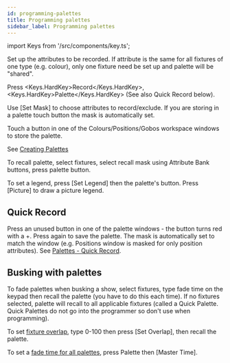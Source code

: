 ```yaml
---
id: programming-palettes
title: Programming palettes
sidebar_label: Programming palettes
---
```


import Keys from '/src/components/key.ts';

Set up the attributes to be recorded. If attribute is the same for all
fixtures of one type (e.g. colour), only one fixture need be set up and
palette will be "shared".

Press <Keys.HardKey>Record</Keys.HardKey>, <Keys.HardKey>Palette</Keys.HardKey> (See also Quick Record below).

Use \[Set Mask\] to choose attributes to record/exclude. If you are
storing in a palette touch button the mask is automatically set.

Touch a button in one of the Colours/Positions/Gobos workspace windows to
store the palette.

See [Creating Palettes](../palettes/creating-palettes.md)

To recall palette, select fixtures, select recall mask using Attribute
Bank buttons, press palette button.

To set a legend, press \[Set Legend\] then the palette's button. Press
\[Picture\] to draw a picture legend.

## Quick Record

Press an unused button in one of the palette windows - the button turns
red with a +. Press again to save the palette. The mask is automatically
set to match the window (e.g. Positions window is masked for only
position attributes). See [Palettes - Quick Record](../palettes/creating-palettes.md#quick-record).

## Busking with palettes

To fade palettes when busking a show, select fixtures, type fade time on
the keypad then recall the palette (you have to do this each time). If
no fixtures selected, palette will recall to all applicable fixtures
(called a Quick Palette. Quick Palettes do not go into the programmer
so don't use when programming).

To set [fixture overlap](../palettes/timing-with-palettes.md#manual-fixture-overlap-when-recalling-palettes), type 0-100 then press \[Set Overlap\], then
recall the palette.

To set a [fade time for all palettes](../palettes/timing-with-palettes.md#master-time-for-palettes), press Palette then \[Master Time\].
